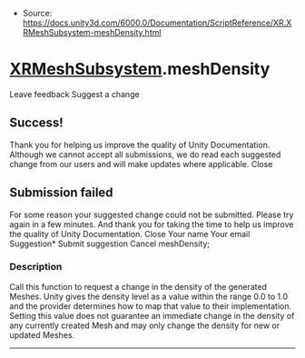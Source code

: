 * Source: https://docs.unity3d.com/6000.0/Documentation/ScriptReference/XR.XRMeshSubsystem-meshDensity.html

#  [XRMeshSubsystem](https://docs.unity3d.com/6000.0/Documentation/ScriptReference/XR.XRMeshSubsystem.html).meshDensity
Leave feedback
Suggest a change
## Success!
Thank you for helping us improve the quality of Unity Documentation. Although we cannot accept all submissions, we do read each suggested change from our users and will make updates where applicable.
Close
## Submission failed
For some reason your suggested change could not be submitted. Please <a>try again</a> in a few minutes. And thank you for taking the time to help us improve the quality of Unity Documentation.
Close
Your name Your email Suggestion* Submit suggestion
Cancel
meshDensity; 
### Description
Call this function to request a change in the density of the generated Meshes. Unity gives the density level as a value within the range 0.0 to 1.0 and the provider determines how to map that value to their implementation. Setting this value does not guarantee an immediate change in the density of any currently created Mesh and may only change the density for new or updated Meshes.
* * *
